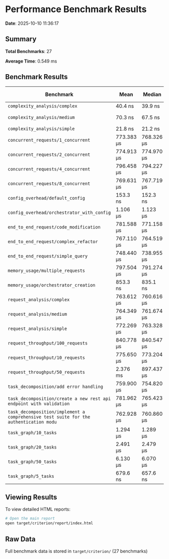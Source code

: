 # Performance Benchmark Results

**Date**: 2025-10-10 11:36:17

## Summary

**Total Benchmarks**: 27

**Average Time**: 0.549 ms

## Benchmark Results

| Benchmark | Mean | Median | Std Dev |
|-----------|------|--------|--------|
| `complexity_analysis/complex` | 40.4 ns | 39.9 ns | 1.1 ns |
| `complexity_analysis/medium` | 70.3 ns | 67.5 ns | 15.8 ns |
| `complexity_analysis/simple` | 21.8 ns | 21.2 ns | 3.3 ns |
| `concurrent_requests/1_concurrent` | 773.383 μs | 768.326 μs | 21.747 μs |
| `concurrent_requests/2_concurrent` | 774.913 μs | 774.970 μs | 11.824 μs |
| `concurrent_requests/4_concurrent` | 796.458 μs | 794.227 μs | 20.748 μs |
| `concurrent_requests/8_concurrent` | 769.631 μs | 767.719 μs | 13.148 μs |
| `config_overhead/default_config` | 153.3 ns | 152.3 ns | 3.0 ns |
| `config_overhead/orchestrator_with_config` | 1.106 μs | 1.123 μs | 58.8 ns |
| `end_to_end_request/code_modification` | 781.588 μs | 771.158 μs | 24.919 μs |
| `end_to_end_request/complex_refactor` | 767.110 μs | 764.519 μs | 13.455 μs |
| `end_to_end_request/simple_query` | 748.440 μs | 738.955 μs | 22.673 μs |
| `memory_usage/multiple_requests` | 797.504 μs | 791.274 μs | 25.186 μs |
| `memory_usage/orchestrator_creation` | 853.3 ns | 835.1 ns | 46.2 ns |
| `request_analysis/complex` | 763.612 μs | 760.616 μs | 15.182 μs |
| `request_analysis/medium` | 764.349 μs | 761.674 μs | 12.733 μs |
| `request_analysis/simple` | 772.269 μs | 763.328 μs | 29.609 μs |
| `request_throughput/100_requests` | 840.778 μs | 840.547 μs | 60.716 μs |
| `request_throughput/10_requests` | 775.650 μs | 773.204 μs | 22.259 μs |
| `request_throughput/50_requests` | 2.376 ms | 897.437 μs | 5.298 ms |
| `task_decomposition/add error handling` | 759.900 μs | 754.820 μs | 12.681 μs |
| `task_decomposition/create a new rest api endpoint with validation` | 781.962 μs | 765.423 μs | 73.294 μs |
| `task_decomposition/implement a comprehensive test suite for the authentication modu` | 762.928 μs | 760.860 μs | 12.376 μs |
| `task_graph/10_tasks` | 1.294 μs | 1.289 μs | 20.3 ns |
| `task_graph/20_tasks` | 2.491 μs | 2.479 μs | 33.0 ns |
| `task_graph/50_tasks` | 6.130 μs | 6.070 μs | 132.9 ns |
| `task_graph/5_tasks` | 679.6 ns | 657.6 ns | 61.2 ns |

## Viewing Results

To view detailed HTML reports:
```bash
# Open the main report
open target/criterion/report/index.html
```

## Raw Data

Full benchmark data is stored in `target/criterion/` (27 benchmarks)
